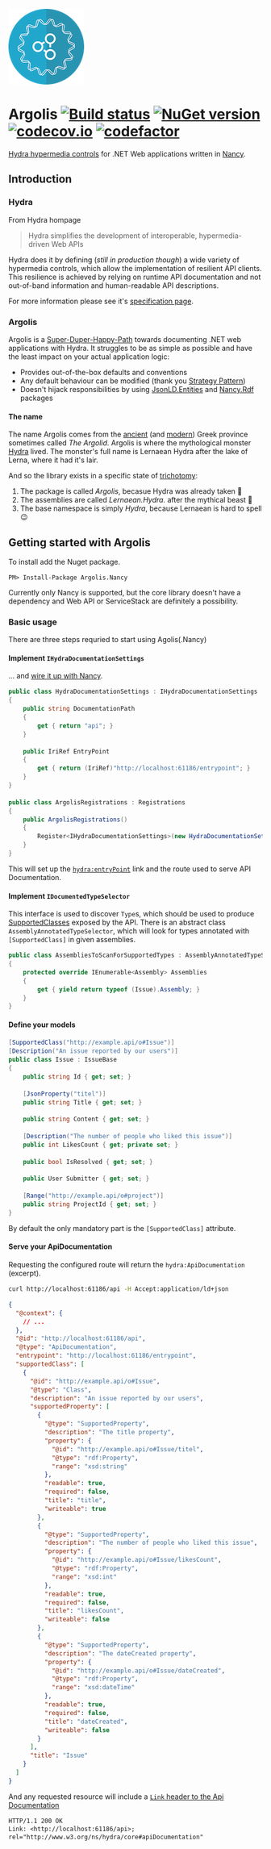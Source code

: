 ![graph icon](https://raw.githubusercontent.com/wikibus/Argolis/master/assets/logo.png)

# Argolis [![Build status][av-badge]][build] [![NuGet version][nancy-badge]][nancy-link] [![codecov.io][cov-badge]][cov-link] [![codefactor][codefactor-badge]][codefactor-link]

[Hydra hypermedia controls][hydra] for .NET Web applications written in [Nancy][nancy].

## Introduction

### Hydra

From Hydra hompage

> Hydra simplifies the development of interoperable, hypermedia-driven Web APIs

Hydra does it by defining (*still in production though*) a wide variety of hypermedia controls, which allow the implementation
of resilient API clients. This resilience is achieved by relying on runtime API documentation and not out-of-band information
and human-readable API descriptions.

For more information please see it's [specification page](http://www.hydra-cg.com/spec/latest/core/).

### Argolis

Argolis is a [Super-Duper-Happy-Path][sdhp] towards documenting .NET web applications with Hydra. It struggles to be as simple as
possible and have the least impact on your actual application logic:

* Provides out-of-the-box defaults and conventions
* Any default behaviour can be modified (thank you [Strategy Pattern][sp])
* Doesn't hijack responsibilities by using [JsonLD.Entities][JsonLD.Entities] and [Nancy.Rdf][Nancy.Rdf] packages

#### The name

The name Argolis comes from the [ancient](https://en.wikipedia.org/wiki/Regions_of_ancient_Greece#Argolis) (and 
[modern](https://en.wikipedia.org/wiki/Argolis)) Greek province sometimes called *The Argolid*. Argolis is where the mythological
monster [Hydra](https://en.wikipedia.org/wiki/Lernaean_Hydra) lived. The monster's full name is Lernaean Hydra after the lake
of Lerna, where it had it's lair.

And so the library exists in a specific state of [trichotomy](http://www.dictionary.com/browse/trichotomy):

1. The package is called *Argolis*, becasue Hydra was already taken :rocket:
1. The assemblies are called *Lernaean.Hydra.* after the mythical beast :dragon:
1. The base namespace is simply *Hydra*, because Lernaean is hard to spell :wink:

## Getting started with Argolis

To install add the Nuget package. 

```
PM> Install-Package Argolis.Nancy
```

Currently only Nancy is supported, but the core library doesn't have a dependency and Web API
or ServiceStack are definitely a possibility.

### Basic usage

There are three steps requried to start using Agolis(.Nancy)

#### Implement `IHydraDocumentationSettings`

... and [wire it up with Nancy][Registrations].

``` c#
public class HydraDocumentationSettings : IHydraDocumentationSettings
{
    public string DocumentationPath
    {
        get { return "api"; }
    }

    public IriRef EntryPoint
    {
        get { return (IriRef)"http://localhost:61186/entrypoint"; }
    }
}

public class ArgolisRegistrations : Registrations
{
    public ArgolisRegistrations()
    {
        Register<IHydraDocumentationSettings>(new HydraDocumentationSettings());
    }
}
```

This will set up the [`hydra:entryPoint`](http://www.hydra-cg.com/spec/latest/core/#hydra:entrypoint) link and the 
route used to serve API Documentation.

#### Implement `IDocumentedTypeSelector`

This interface is used to discover `Type`s, which should be used to produce [SupportedClasses][sc] exposed by the API.
There is an abstract class `AssemblyAnnotatedTypeSelector`, which will look for types annotated with `[SupportedClass]`
in given assemblies.

``` c#
public class AssembliesToScanForSupportedTypes : AssemblyAnnotatedTypeSelector
{
    protected override IEnumerable<Assembly> Assemblies
    {
        get { yield return typeof (Issue).Assembly; }
    }
}
```

#### Define your models

``` c#
[SupportedClass("http://example.api/o#Issue")]
[Description("An issue reported by our users")]
public class Issue : IssueBase
{
    public string Id { get; set; }
        
    [JsonProperty("titel")]
    public string Title { get; set; }
        
    public string Content { get; set; }
        
    [Description("The number of people who liked this issue")]
    public int LikesCount { get; private set; }

    public bool IsResolved { get; set; }

    public User Submitter { get; set; }

    [Range("http://example.api/o#project")]
    public string ProjectId { get; set; }
}
```

By default the only mandatory part is the `[SupportedClass]` attribute.

#### Serve your ApiDocumentation

Requesting the configured route will return the `hydra:ApiDocumentation` (excerpt).

``` bash
curl http://localhost:61186/api -H Accept:application/ld+json
```

``` json
{
  "@context": {
	// ...
  },
  "@id": "http://localhost:61186/api",
  "@type": "ApiDocumentation",
  "entrypoint": "http://localhost:61186/entrypoint",
  "supportedClass": [
    {
      "@id": "http://example.api/o#Issue",
      "@type": "Class",
      "description": "An issue reported by our users",
      "supportedProperty": [
        {
          "@type": "SupportedProperty",
          "description": "The title property",
          "property": {
            "@id": "http://example.api/o#Issue/titel",
            "@type": "rdf:Property",
            "range": "xsd:string"
          },
          "readable": true,
          "required": false,
          "title": "title",
          "writeable": true
        },
        {
          "@type": "SupportedProperty",
          "description": "The number of people who liked this issue",
          "property": {
            "@id": "http://example.api/o#Issue/likesCount",
            "@type": "rdf:Property",
            "range": "xsd:int"
          },
          "readable": true,
          "required": false,
          "title": "likesCount",
          "writeable": false
        },
        {
          "@type": "SupportedProperty",
          "description": "The dateCreated property",
          "property": {
            "@id": "http://example.api/o#Issue/dateCreated",
            "@type": "rdf:Property",
            "range": "xsd:dateTime"
          },
          "readable": true,
          "required": false,
          "title": "dateCreated",
          "writeable": false
        }
      ],
      "title": "Issue"
    }    
  ]
}
```

And any requested resource will include a [`Link` header to the Api Documentation](http://www.hydra-cg.com/spec/latest/core/#discovering-a-hydra-powered-web-api)

``` http
HTTP/1.1 200 OK
Link: <http://localhost:61186/api>; rel="http://www.w3.org/ns/hydra/core#apiDocumentation"
```

[nancy]: https://github.com/NancyFx/Nancy/
[av-badge]: https://ci.appveyor.com/api/projects/status/1lm9rpx89w10ik6j?svg=true
[build]: https://ci.appveyor.com/project/tpluscode78631/argolis
[core-badge]: https://badge.fury.io/nu/argolis.svg
[core-link]: https://badge.fury.io/nu/argolis
[nancy-badge]: https://badge.fury.io/nu/argolis.nancy.svg
[nancy-link]: https://badge.fury.io/nu/argolis.nancy
[hydra]: http://hydra-cg.com
[sdhp]: https://github.com/NancyFx/Nancy/wiki/Introduction#the-super-duper-happy-path
[sp]: https://en.wikipedia.org/wiki/Strategy_pattern
[JsonLD.Entities]: https://github.com/wikibus/JsonLD.Entities
[Nancy.Rdf]: https://github.com/wikibus/Nancy.Rdf
[sc]: http://www.hydra-cg.com/spec/latest/core/#documenting-a-web-api
[Registrations]: #
[cov-badge]: https://codecov.io/gh/wikibus/Argolis/branch/master/graph/badge.svg
[cov-link]: https://codecov.io/gh/wikibus/Argolis
[codefactor-badge]: https://www.codefactor.io/repository/github/wikibus/Argolis/badge/master
[codefactor-link]: https://www.codefactor.io/repository/github/wikibus/Argolis/overview/master
